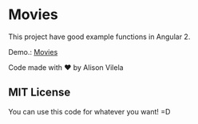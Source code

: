# Movies

This project have good example functions in Angular 2.

Demo.: <a href="https://alisonvilela.github.io/movies/" target="_blank" >Movies</a>

Code made with :heart: by Alison Vilela

## MIT License

You can use this code for whatever you want! =D
